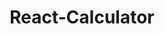 ---
number: 4
title: "React-Calculator"
description: "Web calculator using React"
front_end: ["React", "JavaScript", "Materialize Design Lite"]
github: "https://github.com/dixonscottr/react-calculator"
deployed: "https://react-calc.herokuapp.com/"
screenshot: 'react-calc-mb.png'
---